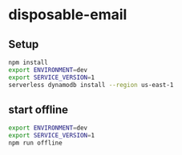 # disposable-email

## Setup

```bash
npm install
export ENVIRONMENT=dev
export SERVICE_VERSION=1
serverless dynamodb install --region us-east-1
```

## start offline
```bash
export ENVIRONMENT=dev
export SERVICE_VERSION=1
npm run offline
```

